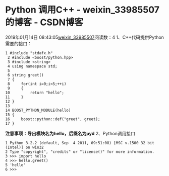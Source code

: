 # Python 调用C++ - weixin_33985507的博客 - CSDN博客
2019年01月14日 08:43:05[weixin_33985507](https://me.csdn.net/weixin_33985507)阅读数：4
1、C++代码提供Python需要的接口：
```
1 #include "stdafx.h"
 2 #include <boost/python.hpp>
 3 #include <string>
 4 using namespace std;
 5 
 6 string greet()
 7 {
 8     for(int i=0;i<5;++i)
 9     {
10         return "hello";
11     }    
12 }
13 
14 BOOST_PYTHON_MODULE(hello)
15 {
16     boost::python::def("greet", greet);
17 }
```
**注意事项：导出模块名为hello，后缀名为pyd**
2、Python调用接口
```
1 Python 3.2.2 (default, Sep  4 2011, 09:51:08) [MSC v.1500 32 bit (Intel)] on win32
2 Type "copyright", "credits" or "license()" for more information.
3 >>> import hello
4 >>> hello.greet()
5 'hello'
6 >>>
```
